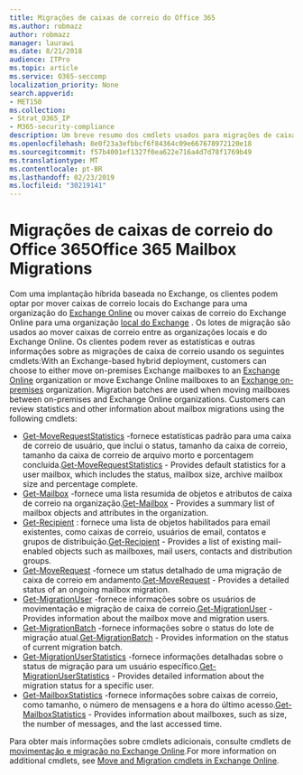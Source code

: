 ```yaml
---
title: Migrações de caixas de correio do Office 365
ms.author: robmazz
author: robmazz
manager: laurawi
ms.date: 8/21/2018
audience: ITPro
ms.topic: article
ms.service: O365-seccomp
localization_priority: None
search.appverid:
- MET150
ms.collection:
- Strat_O365_IP
- M365-security-compliance
description: Um breve resumo dos cmdlets usados para migrações de caixa de correio do Office 365.
ms.openlocfilehash: 8e0f23a3efbbcf6f84364c09e667678972120e18
ms.sourcegitcommit: f57b4001ef1327f0ea622e716a4d7d78f1769b49
ms.translationtype: MT
ms.contentlocale: pt-BR
ms.lasthandoff: 02/23/2019
ms.locfileid: "30219141"
---
```

# <a name="office-365-mailbox-migrations"></a><span data-ttu-id="f3204-103">Migrações de caixas de correio do Office 365</span><span class="sxs-lookup"><span data-stu-id="f3204-103">Office 365 Mailbox Migrations</span></span>
<span data-ttu-id="f3204-p101">Com uma implantação híbrida baseada no Exchange, os clientes podem optar por mover caixas de correio locais do Exchange para uma organização do [Exchange Online](https://docs.microsoft.com/Exchange/exchange-online) ou mover caixas de correio do Exchange Online para uma organização [local do Exchange](https://docs.microsoft.com/Exchange/exchange-server) . Os lotes de migração são usados ao mover caixas de correio entre as organizações locais e do Exchange Online. Os clientes podem rever as estatísticas e outras informações sobre as migrações de caixa de correio usando os seguintes cmdlets:</span><span class="sxs-lookup"><span data-stu-id="f3204-p101">With an Exchange-based hybrid deployment, customers can choose to either move on-premises Exchange mailboxes to an [Exchange Online](https://docs.microsoft.com/Exchange/exchange-online) organization or move Exchange Online mailboxes to an [Exchange on-premises](https://docs.microsoft.com/Exchange/exchange-server) organization. Migration batches are used when moving mailboxes between on-premises and Exchange Online organizations. Customers can review statistics and other information about mailbox migrations using the following cmdlets:</span></span>

- <span data-ttu-id="f3204-107">[Get-MoveRequestStatistics](https://docs.microsoft.com/powershell/module/exchange/move-and-migration/Get-MoveRequestStatistics?view=exchange-ps) -fornece estatísticas padrão para uma caixa de correio de usuário, que inclui o status, tamanho da caixa de correio, tamanho da caixa de correio de arquivo morto e porcentagem concluída.</span><span class="sxs-lookup"><span data-stu-id="f3204-107">[Get-MoveRequestStatistics](https://docs.microsoft.com/powershell/module/exchange/move-and-migration/Get-MoveRequestStatistics?view=exchange-ps) - Provides default statistics for a user mailbox, which includes the status, mailbox size, archive mailbox size and percentage complete.</span></span>
- <span data-ttu-id="f3204-108">[Get-Mailbox](https://docs.microsoft.com/powershell/module/exchange/mailboxes/Get-Mailbox?view=exchange-ps
) -fornece uma lista resumida de objetos e atributos de caixa de correio na organização.</span><span class="sxs-lookup"><span data-stu-id="f3204-108">[Get-Mailbox](https://docs.microsoft.com/powershell/module/exchange/mailboxes/Get-Mailbox?view=exchange-ps
) - Provides a summary list of mailbox objects and attributes in the organization.</span></span>
- <span data-ttu-id="f3204-109">[Get-Recipient](https://docs.microsoft.com/powershell/module/exchange/users-and-groups/Get-Recipient?view=exchange-ps) : fornece uma lista de objetos habilitados para email existentes, como caixas de correio, usuários de email, contatos e grupos de distribuição.</span><span class="sxs-lookup"><span data-stu-id="f3204-109">[Get-Recipient](https://docs.microsoft.com/powershell/module/exchange/users-and-groups/Get-Recipient?view=exchange-ps) - Provides a list of existing mail-enabled objects such as mailboxes, mail users, contacts and distribution groups.</span></span>
- <span data-ttu-id="f3204-110">[Get-MoveRequest](https://docs.microsoft.com/powershell/module/exchange/move-and-migration/Get-MoveRequest?view=exchange-ps) -fornece um status detalhado de uma migração de caixa de correio em andamento.</span><span class="sxs-lookup"><span data-stu-id="f3204-110">[Get-MoveRequest](https://docs.microsoft.com/powershell/module/exchange/move-and-migration/Get-MoveRequest?view=exchange-ps) - Provides a detailed status of an ongoing mailbox migration.</span></span>
- <span data-ttu-id="f3204-111">[Get-MigrationUser](https://docs.microsoft.com/powershell/module/exchange/move-and-migration/Get-MigrationUser?view=exchange-ps) -fornece informações sobre os usuários de movimentação e migração de caixa de correio.</span><span class="sxs-lookup"><span data-stu-id="f3204-111">[Get-MigrationUser](https://docs.microsoft.com/powershell/module/exchange/move-and-migration/Get-MigrationUser?view=exchange-ps) - Provides information about the mailbox move and migration users.</span></span>
- <span data-ttu-id="f3204-112">[Get-MigrationBatch](https://docs.microsoft.com/powershell/module/exchange/move-and-migration/Get-MigrationBatch?view=exchange-ps) -fornece informações sobre o status do lote de migração atual.</span><span class="sxs-lookup"><span data-stu-id="f3204-112">[Get-MigrationBatch](https://docs.microsoft.com/powershell/module/exchange/move-and-migration/Get-MigrationBatch?view=exchange-ps) - Provides information on the status of current migration batch.</span></span>
- <span data-ttu-id="f3204-113">[Get-MigrationUserStatistics](https://docs.microsoft.com/powershell/module/exchange/move-and-migration/Get-MigrationUserStatistics?view=exchange-ps) -fornece informações detalhadas sobre o status de migração para um usuário específico.</span><span class="sxs-lookup"><span data-stu-id="f3204-113">[Get-MigrationUserStatistics](https://docs.microsoft.com/powershell/module/exchange/move-and-migration/Get-MigrationUserStatistics?view=exchange-ps) - Provides detailed information about the migration status for a specific user.</span></span>
- <span data-ttu-id="f3204-114">[Get-MailboxStatistics](https://docs.microsoft.com/powershell/module/exchange/mailboxes/Get-MailboxStatistics?view=exchange-ps) -fornece informações sobre caixas de correio, como tamanho, o número de mensagens e a hora do último acesso.</span><span class="sxs-lookup"><span data-stu-id="f3204-114">[Get-MailboxStatistics](https://docs.microsoft.com/powershell/module/exchange/mailboxes/Get-MailboxStatistics?view=exchange-ps) - Provides information about mailboxes, such as size, the number of messages, and the last accessed time.</span></span>

<span data-ttu-id="f3204-115">Para obter mais informações sobre cmdlets adicionais, consulte cmdlets de [movimentação e migração no Exchange Online](https://docs.microsoft.com/powershell/exchange/exchange-online/exchange-online-powershell?view=exchange-ps).</span><span class="sxs-lookup"><span data-stu-id="f3204-115">For more information on additional cmdlets, see [Move and Migration cmdlets in Exchange Online](https://docs.microsoft.com/powershell/exchange/exchange-online/exchange-online-powershell?view=exchange-ps).</span></span>
